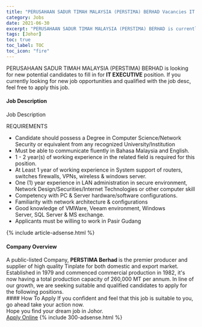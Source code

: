 ```yaml
---
title: "PERUSAHAAN SADUR TIMAH MALAYSIA (PERSTIMA) BERHAD Vacancies IT EXECUTIVE" 
category: Jobs 
date: 2021-06-30 
excerpt: "PERUSAHAAN SADUR TIMAH MALAYSIA (PERSTIMA) BERHAD is currently looking for suitable person to fill in the IT EXECUTIVE which based in Johor" 
tags: [Johor] 
toc: true 
toc_label: TOC 
toc_icon: "fire" 
--- 
```


<p>PERUSAHAAN SADUR TIMAH MALAYSIA (PERSTIMA) BERHAD is looking for new potential candidates to fill in for <b>IT EXECUTIVE</b> position. If you currently looking for new job opportunities and qualified with the job desc, feel free to apply this job.
</p><div><div><h4>Job Description</h4></div><div><div><span><div>Job Description<p><span>REQUIREMENTS</span></p><ul><li><span>Candidate should possess a Degree in Computer Science/Network Security or equivalent from any recognized University/Institution</span></li><li><span>Must be able to communicate fluently in Bahasa Malaysia and English.</span></li><li><span>1 - 2 year(s) of working experience in the related field is required for this position.</span></li><li><span>At Least 1 year of working experience in System support of routers, switches firewalls, VPNs, wireless &amp; windows server.</span></li><li><span>One (1) year experience in LAN administration in secure environment, Network Design/Securities/Internet Technologies or other computer skill</span></li><li><span>Competency with PC &amp; Server hardware/software configurations.</span></li><li><span>Familiarity with network architecture &amp; configurations</span></li><li><span>Good knowledge of VMWare, Veeam environment, Windows Server,&#160;SQL Server &amp; MS exchange.</span></li><li><span>Applicants must be willing to work in Pasir Gudang</span></li></ul></div></span></div></div></div> 
{% include article-adsense.html %} 
<div><div><h4>Company Overview</h4></div><div><div><span><div><div>A public-listed Company, <strong>PERSTIMA Berhad </strong>is the premier producer and supplier of high quality Tinplate for both domestic and export market. Established in 1979 and commenced commercial production in 1982, it's now having a total production capacity of 260,000 MT per annum. In line of our growth, we are seeking suitable and qualified candidates to apply for the following positions.</div></div></span></div></div></div> 
#### How To Apply 
If you confident and feel that this job is suitable to you, go ahead take your action now. <br/> 
Hope you find your dream job in Johor. <br/> 
<a href="https://www.jobstreet.com.my/en/job/it-executive-4602096?jobId=jobstreet-my-job-4602096&" class="btn btn--info" target="_blank" rel="nofollow noopenner">Apply Online</a> 
{% include 300-adsense.html %} 